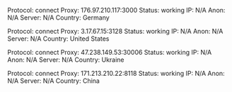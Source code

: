 Protocol: connect
Proxy: 176.97.210.117:3000
Status: working
IP: N/A
Anon: N/A
Server: N/A
Country: Germany

Protocol: connect
Proxy: 3.17.67.15:3128
Status: working
IP: N/A
Anon: N/A
Server: N/A
Country: United States

Protocol: connect
Proxy: 47.238.149.53:30006
Status: working
IP: N/A
Anon: N/A
Server: N/A
Country: Ukraine

Protocol: connect
Proxy: 171.213.210.22:8118
Status: working
IP: N/A
Anon: N/A
Server: N/A
Country: China

